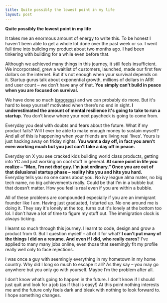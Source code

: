 ```yaml
---
title: Quite possibly the lowest point in my life 
layout: post
---
```


**Quite possibly the lowest point in my life** 

It takes me an enormous amount of energy to write this. To be honest I haven’t been able to get a whole lot done over the past week or so. I went full time into building my product about two months ago. I had been tinkering with building for a while even before that. 

Although we achieved many things in this journey, it still feels insufficient. We incorporated, grew a waitlist of customers, launched, made our first few dollars on the internet. But it's not enough when your survival depends on it. Startup gurus talk about exponential growth, millions of dollars in ARR and user count – we don’t have any of that. **You simply can’t build in peace when you are focused on survival.** 

We have done so much ([progress](https://www.varunraghu.com/progress.html)) and we can probably do more. But it's hard to keep yourself motivated when there’s no end in sight. **I underestimated the amount of mental resilience it's going to take to run a startup**. You don’t know where your next paycheck is going to come from. 

Everyday you deal with doubts and fears about the future. What if my product fails? Will I ever be able to make enough money to sustain myself? And all of this is happening when your friends are living real ‘lives’. Yours is just hacking away on friday nights. **You want a day off, in fact you aren’t even working much but you just can’t take a day off in peace.** 

Everyday on X you see cracked kids building world class products, getting into YC and just working on cool stuff in general. **At some point in life you realize – “Man, I’m not *that* guy. I’m just ordinary.” Once you are out of that delusional startup phase – reality hits you and hits you hard.** Everyday tells you no one cares about you. No ivy league alma mater, no big tech name, no big achievements really. Could be that I’m in a bubble but that doesn’t matter. How you feel is real even if you are within a bubble. 

All of these problems are compounded especially if you are an immigrant founder like I am. Having just graduated, I started up. No one around me is doing it. They say it's lonely at the top, turns out it's lonely at the bottom too lol. I don’t have a lot of time to figure my stuff out. The immigration clock is always ticking. 

I learnt so much through this journey. I learnt to code, design and grow a product from 0\. But I question myself – all of it for what? **I can’t put many of the things I did on a resume. And even if I did, who really cares**? I’ve applied to many many jobs online, even those that seemingly fit my profile really well only to face rejections. 

I was once a guy with seemingly everything in my hometown in my home country. Why did I long so much to escape it all? As they say – you may go anywhere but you only go with yourself. Maybe I’m the problem after all. 

I don’t know what’s going to happen in the future. I don’t know if I should just quit and look for a job (as if that is easy\!) At this point nothing interests me and the future only feels dark and bleak with nothing to look forward to. I hope something changes.
